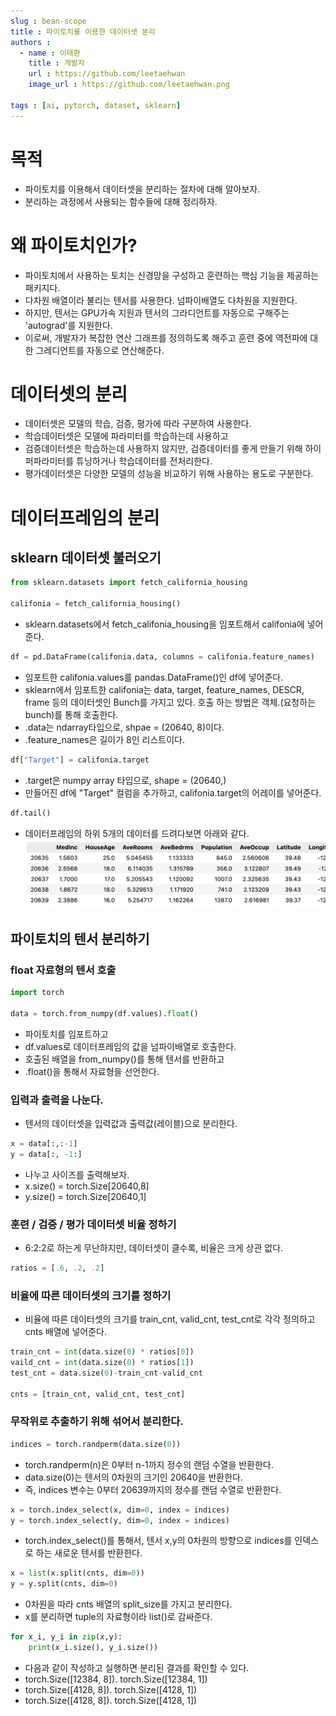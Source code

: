 ```yaml
---
slug : bean-scope
title : 파이토치를 이용한 데이터셋 분리
authors :
  - name : 이태환
    title : 개발자
    url : https://github.com/leetaehwan
    image_url : https://github.com/leetaehwan.png
  
tags : [ai, pytorch, dataset, sklearn]
---
```


# 목적
- 파이토치를 이용해서 데이터셋을 분리하는 절차에 대해 알아보자.
- 분리하는 과정에서 사용되는 함수들에 대해 정리하자.


# 왜 파이토치인가?
- 파이토치에서 사용하는 토치는 신경망을 구성하고 훈련하는 핵심 기능을 제공하는 패키지다.
- 다차원 배열이라 불리는 텐서를 사용한다. 넘파이배열도 다차원을 지원한다.
- 하지만, 텐서는 GPU가속 지원과 텐서의 그라디언트를 자동으로 구해주는 'autograd'를 지원한다.
- 이로써, 개발자가 복잡한 연산 그래프를 정의하도록 해주고 훈련 중에 역전파에 대한 그레디언트를 자동으로 연산해준다.

# 데이터셋의 분리
- 데이터셋은 모델의 학습, 검증, 평가에 따라 구분하여 사용한다.
- 학습데이터셋은 모델에 파라미터를 학습하는데 사용하고
- 검증데이터셋은 학습하는데 사용하지 않지만, 검증데이터를 좋게 만들기 위해 하이퍼파라미터를 튜닝하거나 학습데이터를 전처리한다.
- 평가데이터셋은 다양한 모델의 성능을 비교하기 위해 사용하는 용도로 구분한다.

# 데이터프레임의 분리
## sklearn 데이터셋 불러오기
```python
from sklearn.datasets import fetch_california_housing

califonia = fetch_california_housing()
```
- sklearn.datasets에서 fetch_califonia_housing을 임포트해서 califonia에 넣어준다.
```python
df = pd.DataFrame(califonia.data, columns = califonia.feature_names)
```
- 임포트한 califonia.values를 pandas.DataFrame()인 df에 넣어준다.
- sklearn에서 임포트한 califonia는 data, target, feature_names, DESCR, frame 등의 데이터셋인 Bunch를 가지고 있다. 호출 하는 방법은 객체.(요청하는 bunch)를 통해 호출한다.
- .data는 ndarray타입으로, shpae = (20640, 8)이다.
- .feature_names은 길이가 8인 리스트이다.
```python
df["Target"] = califonia.target
```
- .target은 numpy array 타입으로, shape = (20640,)
- 만들어진 df에 "Target" 컬럼을 추가하고, califonia.target의 어레이를 넣어준다.
```python
df.tail()
```
- 데이터프레임의 하위 5개의 데이터를 드려다보면 아래와 같다.
![](../2023-04-03-pytorch-dataset-split/sklearn-california-housing.png)

## 파이토치의 텐서 분리하기
### float 자료형의 텐서 호출
```python
import torch

data = torch.from_numpy(df.values).float()
```
- 파이토치를 임포트하고
- df.values로 데이터프레임의 값을 넘파이배열로 호출한다.
- 호출된 배열을 from_numpy()를 통해 텐서를 반환하고
- .float()을 통해서 자료형을 선언한다.

### 입력과 출력을 나눈다.
- 텐서의 데이터셋을 입력값과 출력값(레이블)으로 분리한다.
```python
x = data[:,:-1]
y = data[:, -1:]
```
- 나누고 사이즈를 출력해보자.
- x.size() = torch.Size[20640,8]
- y.size() = torch.Size[20640,1]

### 훈련 / 검증 / 평가 데이터셋 비율 정하기
- 6:2:2로 하는게 무난하지만, 데이터셋이 클수록, 비율은 크게 상관 없다.
```python
ratios = [.6, .2, .2]
```

### 비율에 따른 데이터셋의 크기를 정하기
- 비율에 따른 데이터셋의 크기를 train_cnt, valid_cnt, test_cnt로 각각 정의하고 cnts 배열에 넣어준다.
```python
train_cnt = int(data.size(0) * ratios[0])
vaild_cnt = int(data.size(0) * ratios[1])
test_cnt = data.size(0)-train_cnt-valid_cnt

cnts = [train_cnt, valid_cnt, test_cnt]
```

### 무작위로 추출하기 위해 섞어서 분리한다.

```python
indices = torch.randperm(data.size(0))
```
- torch.randperm(n)은 0부터 n-1까지 정수의 랜덤 수열을 반환한다.
- data.size(0)는 텐서의 0차원의 크기인 20640을 반환한다.
- 즉, indices 변수는 0부터 20639까지의 정수를 랜덤 수열로 반환한다.
```python
x = torch.index_select(x, dim=0, index = indices)
y = torch.index_select(y, dim=0, index = indices)
```
- torch.index_select()를 통해서, 텐서 x,y의 0차원의 방향으로 indices를 인덱스로 하는 새로운 텐서를 반환한다.
```python
x = list(x.split(cnts, dim=0))
y = y.split(cnts, dim=0)
```
- 0차원을 따라 cnts 배열의 split_size를 가지고 분리한다.
- x를 분리하면 tuple의 자료형이라 list()로 감싸준다.

```python
for x_i, y_i in zip(x,y):
	print(x_i.size(), y_i.size())
```
- 다음과 같이 작성하고 실행하면 분리된 결과를 확인할 수 있다.
- torch.Size([12384, 8]). torch.Size([12384, 1])
- torch.Size([4128, 8]). torch.Size([4128, 1])
- torch.Size([4128, 8]). torch.Size([4128, 1])